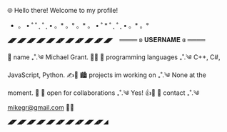 🌐 Hello there! Welcome to my profile!

* 。 • ˚ ˚ ˛ ˚ ˛ • 。* 。° 。* 。 • ˚ * ˚ ˛ ˚ ˛ • 。* 。°

◢◤◢◤◢◤◢◤◢◤◢◤◢◤◢◤◢◤◢◤◢◤ ⠀════ ʚ 𝐔𝐒𝐄𝐑𝐍𝐀𝐌𝐄 ɞ ════

🌁 name ₊˚.༄ Michael Grant. 👋😁
🌃 programming languages ₊˚.༄ C++, C#, JavaScript, Python. ✍🦾
🏙 projects im working on ₊˚.༄ None at the moment. 🙂
🌄 open for collaborations ₊˚.༄ Yes! 👍🤑
🌆 contact ₊˚.༄ mikegr@gmail.com 💌💬

◢◤◢◤◢◤◢◤◢◤◢◤◢◤◢◤◢◤◢◤◢



<!---
MikeG1989/MikeG1989 is a ✨ special ✨ repository because its `README.md` (this file) appears on your GitHub profile.
You can click the Preview link to take a look at your changes.
--->
